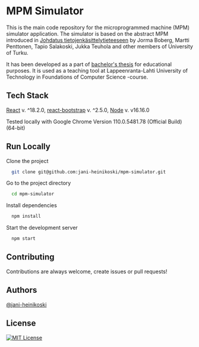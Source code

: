 
# MPM Simulator

This is the main code repository for the microprogrammed machine (MPM) simulator application. The simulator is based on the abstract MPM introduced in [Johdatus tietojenkäsittelytieteeseen](http://staff.cs.utu.fi/staff/jorma.boberg/Mat/JTKTMoniste_25_06_2012.pdf) by Jorma Boberg, Martti Penttonen, Tapio Salakoski, Jukka Teuhola and other members of University of Turku.

It has been developed as a part of [bachelor's thesis](https://lutpub.lut.fi/handle/10024/166262) for educational purposes. It is used as a teaching tool at Lappeenranta-Lahti University of Technology in Foundations of Computer Science -course.
## Tech Stack

[React](https://reactjs.org/) v. ^18.2.0, [react-bootstrap](https://react-bootstrap.github.io/) v. ^2.5.0, [Node](https://nodejs.org/en/) v. v16.16.0 

Tested locally with Google Chrome Version 110.0.5481.78 (Official Build) (64-bit)
## Run Locally

Clone the project

```bash
  git clone git@github.com:jani-heinikoski/mpm-simulator.git
```

Go to the project directory

```bash
  cd mpm-simulator
```

Install dependencies

```bash
  npm install
```

Start the development server

```bash
  npm start
```


## Contributing

Contributions are always welcome, create issues or pull requests!




## Authors

[@jani-heinikoski](https://github.com/jani-heinikoski)


## License

[![MIT License](https://img.shields.io/badge/License-MIT-green.svg)](https://choosealicense.com/licenses/mit/)

